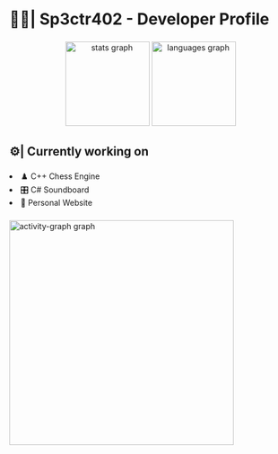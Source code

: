 <h1 align="left">🐦‍🔥| Sp3ctr402 - Developer Profile</h1>

###

<div align="center">
  <img src="https://github-readme-stats.vercel.app/api?username=Sp3ctr402&hide_title=false&hide_rank=false&show_icons=true&include_all_commits=true&count_private=true&disable_animations=false&theme=onedark&locale=en&hide_border=false&order=1" height="150" alt="stats graph"  />
  <img src="https://github-readme-stats.vercel.app/api/top-langs?username=Sp3ctr402&locale=en&hide_title=true&layout=compact&card_width=320&langs_count=5&theme=onedark&hide_border=false&order=2" height="150" alt="languages graph"  />
</div>

###

<h2 align="left">⚙️| ​Currently working on</h2>

###

<p align="left">
  <li>♟️​ C++ Chess Engine</li>
  <li>🎛️​ C# Soundboard</li>
  <li>🔗 Personal Website</li>
</p>

###

<div align="left">
  <img src="https://github-readme-activity-graph.vercel.app/graph?username=Sp3ctr402&radius=16&theme=one-dark&area=true&order=5&hide_border=true&hide_title=true" height="400" alt="activity-graph graph"  />
</div>

###
